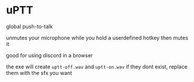 # uPTT
global push-to-talk

unmutes your microphone while you hold a userdefined hotkey then mutes it

good for using discord in a browser

the exe will create `uptt-off.wav` and `uptt-on.wav` if they dont exist, replace them with the sfx you want
